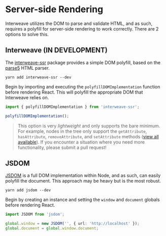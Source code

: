 # Server-side Rendering

Interweave utilizes the DOM to parse and validate HTML, and as such, requires a polyfill for
server-side rendering to work correctly. There are 2 options to solve this.

## Interweave (IN DEVELOPMENT)

The [interweave-ssr](https://www.npmjs.com/package/interweave-ssr) package provides a simple DOM
polyfill, based on the [parse5](https://www.npmjs.com/package/parse5) HTML parser.

```
yarn add interweave-ssr --dev
```

Begin by importing and executing the `polyfillDOMImplementation` function before rendering React.
This will polyfill the appropriate DOM that Interweave relies on.

```ts
import { polyfillDOMImplementation } from 'interweave-ssr';

polyfillDOMImplementation();
```

> This option is very _lightweight_ and only supports the bare minimum. For example, nodes in the
> tree only support the `getAttribute`, `hasAttribute`, `removeAttribute`, and `setAttribute`
> methods
> ([view all available](https://github.com/milesj/interweave/blob/master/packages/ssr/src/index.ts#L59)).
> If you encounter a situation where you need more functionality, please submit a pull request!

## JSDOM

[JSDOM](https://github.com/tmpvar/jsdom) is a full DOM implementation within Node, and as such, can
easily polyfill the document. This approach may be heavy but is the most robust.

```
yarn add jsdom --dev
```

Begin by creating an instance and setting the `window` and `document` globals before rendering
React.

```ts
import JSDOM from 'jsdom';

global.window = new JSDOM('', { url: 'http://localhost' });
global.document = global.window.document;
```
